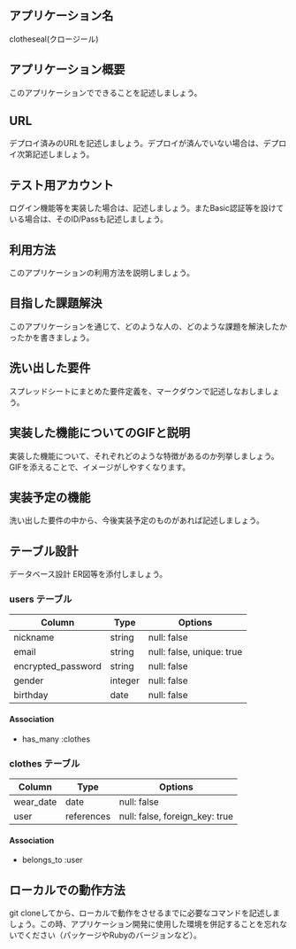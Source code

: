 ## アプリケーション名
clotheseal(クロージール)

## アプリケーション概要	
このアプリケーションでできることを記述しましょう。

## URL	
デプロイ済みのURLを記述しましょう。デプロイが済んでいない場合は、デプロイ次第記述しましょう。

## テスト用アカウント	
ログイン機能等を実装した場合は、記述しましょう。またBasic認証等を設けている場合は、そのID/Passも記述しましょう。

## 利用方法	
このアプリケーションの利用方法を説明しましょう。

## 目指した課題解決	
このアプリケーションを通じて、どのような人の、どのような課題を解決したかったかを書きましょう。

## 洗い出した要件	
スプレッドシートにまとめた要件定義を、マークダウンで記述しなおしましょう。

## 実装した機能についてのGIFと説明	
実装した機能について、それぞれどのような特徴があるのか列挙しましょう。GIFを添えることで、イメージがしやすくなります。

## 実装予定の機能	

洗い出した要件の中から、今後実装予定のものがあれば記述しましょう。



## テーブル設計
データベース設計	ER図等を添付しましょう。

### users テーブル

| Column             | Type    | Options                   |
| ------------------ | ------- | ------------------------- |
| nickname           | string  | null: false               |
| email              | string  | null: false, unique: true |
| encrypted_password | string  | null: false               |
| gender             | integer | null: false               |
| birthday           | date    | null: false               |

#### Association

- has_many :clothes


### clothes テーブル

| Column             | Type       | Options                        |
| ------------------ | ---------- | ------------------------------ |
| wear_date          | date       | null: false                    |
| user               | references | null: false, foreign_key: true |

#### Association

- belongs_to :user


## ローカルでの動作方法	
git cloneしてから、ローカルで動作をさせるまでに必要なコマンドを記述しましょう。この時、アプリケーション開発に使用した環境を併記することを忘れないでください（パッケージやRubyのバージョンなど）。
